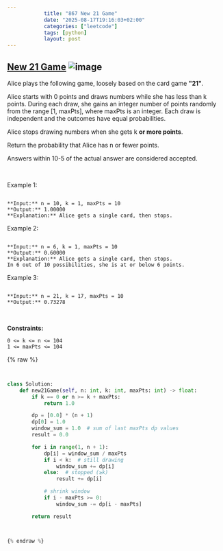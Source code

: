 ```yaml
---
            title: "867 New 21 Game"
            date: "2025-08-17T19:16:03+02:00"
            categories: ["leetcode"]
            tags: [python]
            layout: post
---
```

            
## [New 21 Game](https://leetcode.com/problems/new-21-game) ![image](https://img.shields.io/badge/Difficulty-Medium-orange)

Alice plays the following game, loosely based on the card game **"21"**.

Alice starts with 0 points and draws numbers while she has less than k points. During each draw, she gains an integer number of points randomly from the range [1, maxPts], where maxPts is an integer. Each draw is independent and the outcomes have equal probabilities.

Alice stops drawing numbers when she gets k **or more points**.

Return the probability that Alice has n or fewer points.

Answers within 10-5 of the actual answer are considered accepted.

 

Example 1:

```

**Input:** n = 10, k = 1, maxPts = 10
**Output:** 1.00000
**Explanation:** Alice gets a single card, then stops.

```

Example 2:

```

**Input:** n = 6, k = 1, maxPts = 10
**Output:** 0.60000
**Explanation:** Alice gets a single card, then stops.
In 6 out of 10 possibilities, she is at or below 6 points.

```

Example 3:

```

**Input:** n = 21, k = 17, maxPts = 10
**Output:** 0.73278

```

 

**Constraints:**

	0 <= k <= n <= 104
	1 <= maxPts <= 104

{% raw %}


```python


class Solution:
    def new21Game(self, n: int, k: int, maxPts: int) -> float:
        if k == 0 or n >= k + maxPts:
            return 1.0

        dp = [0.0] * (n + 1)
        dp[0] = 1.0
        window_sum = 1.0  # sum of last maxPts dp values
        result = 0.0

        for i in range(1, n + 1):
            dp[i] = window_sum / maxPts
            if i < k:  # still drawing
                window_sum += dp[i]
            else:  # stopped (≥k)
                result += dp[i]

            # shrink window
            if i - maxPts >= 0:
                window_sum -= dp[i - maxPts]

        return result



{% endraw %}

